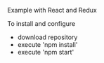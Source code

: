 Example with React and Redux

To install and configure

- download repository
- execute 'npm install'
- execute 'npm start'